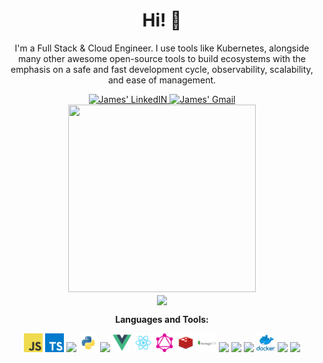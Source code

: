 <h1 align='center'> Hi! 🚀</h1>


<p align='center'> I'm a Full Stack & Cloud Engineer. I use tools like Kubernetes, alongside many other awesome open-source tools to build ecosystems with the emphasis on a safe and fast development cycle, observability, scalability, and ease of management. </p>


<div align="center">
  <div>
    <a href="https://www.linkedin.com/in/james-riordan-2a7902200/">
      <img alt="James' LinkedIN" width="35px"          src="https://raw.githubusercontent.com/peterthehan/peterthehan/master/assets/linkedin.svg" />
    </a>
    <a href="mailto:jamesriordan39@gmail.com">
      <img alt="James' Gmail" width="35px" src="https://www.freepnglogos.com/uploads/logo-gmail-png/logo-gmail-png-gmail-icon-download-png-and-vector-1.png" />
    </a>
  </div>
  <a href="https://jamesriordan.dev">
    <img width="300" height="300" src="https://media.giphy.com/media/3ohhwjCvlkO6qGX6Ra/giphy.gif">
  </a>
</div>
   
<div align="center">
<a href="https://github.com/James-Riordan/James-Riordan">
  <img align="center" src="https://github-readme-stats.vercel.app/api/top-langs/?username=James-Riordan&hide=vue,html,css&title_color=ffffff&text_color=c9cacc&icon_color=2bbc8a&bg_color=1d1f21&langs_count=5" />
</a>
  
**Languages and Tools:**  
 
<code><img height="30" src="https://raw.githubusercontent.com/github/explore/80688e429a7d4ef2fca1e82350fe8e3517d3494d/topics/javascript/javascript.png"></code>
<code><img height="30" src="https://raw.githubusercontent.com/github/explore/80688e429a7d4ef2fca1e82350fe8e3517d3494d/topics/typescript/typescript.png"></code>
<code><img height="30" src="https://3.bp.blogspot.com/-i-OOWA4rZdY/Wfi1Qp3OzKI/AAAAAAAA_CM/55hxG13GmYwJcWKNDMm6JLPpMwsYbHBvwCLcBGAs/s1600/golang-logo.png"></code>
<code><img height="30" src="https://raw.githubusercontent.com/github/explore/80688e429a7d4ef2fca1e82350fe8e3517d3494d/topics/python/python.png"></code>
<code><img height="30" src="https://raw.githubusercontent.com/sveltejs/svelte/29052aba7d0b78316d3a52aef1d7ddd54fe6ca84/site/static/images/svelte-android-chrome-512.png"></code>
<code><img height="30" src="https://raw.githubusercontent.com/github/explore/80688e429a7d4ef2fca1e82350fe8e3517d3494d/topics/vue/vue.png"></code>
<code><img height="30" src="https://raw.githubusercontent.com/github/explore/80688e429a7d4ef2fca1e82350fe8e3517d3494d/topics/react/react.png"></code>
<code><img height="30" src="https://raw.githubusercontent.com/github/explore/5c058a388828bb5fde0bcafd4bc867b5bb3f26f3/topics/graphql/graphql.png"></code>
<code><img height="30" src="https://raw.githubusercontent.com/github/explore/80688e429a7d4ef2fca1e82350fe8e3517d3494d/topics/redis/redis.png"></code>
<code><img height="30" src="https://raw.githubusercontent.com/github/explore/80688e429a7d4ef2fca1e82350fe8e3517d3494d/topics/mongodb/mongodb.png"></code>
<code><img height="30" src="https://upload.wikimedia.org/wikipedia/commons/thumb/2/29/Postgresql_elephant.svg/1200px-Postgresql_elephant.svg.png"></code>
<code><img height="30" src="https://dwglogo.com/wp-content/uploads/2017/09/3630px-Nginx_logo.png"></code>
<code><img height="30" src="https://images.g2crowd.com/uploads/product/image/social_landscape/social_landscape_7f0db783d89dc6a16ebb0ba5dd485234/aiven-for-apache-kafka.png"></code>
<code><img height="30" src="https://raw.githubusercontent.com/github/explore/80688e429a7d4ef2fca1e82350fe8e3517d3494d/topics/docker/docker.png"></code>
<code><img height="30" src="https://pipedream.com/s.v0/app_1dBhP3/logo/96"></code>
<code><img height="30" src="https://cdn.freebiesupply.com/logos/large/2x/firebase-1-logo-png-transparent.png"></code>
 
</div>
                                                                                                                      
                                                                                                                   
                                                                                                                       
                                                                                                                    
                                                                                                                                               
                                                                                                                  
                                                                                                                                               
                                                                                                                                          
